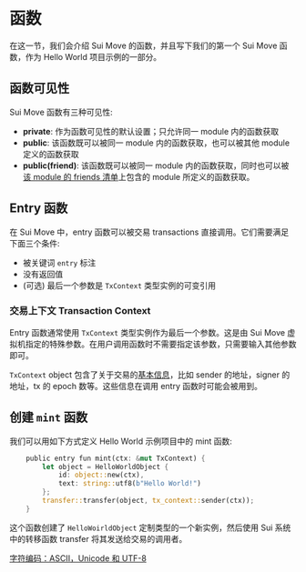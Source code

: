 # 函数

在这一节，我们会介绍 Sui Move 的函数，并且写下我们的第一个 Sui Move 函数，作为 Hello World 项目示例的一部分。

## 函数可见性

Sui Move 函数有三种可见性:

- **private**: 作为函数可见性的默认设置；只允许同一 module 内的函数获取
- **public**: 该函数既可以被同一 module 内的函数获取，也可以被其他 module 定义的函数获取
- **public(friend)**: 该函数既可以被同一 module 内的函数获取，同时也可以被[该 module 的 friends 清单](https://diem.github.io/move/friends.html)上包含的 module 所定义的函数获取。

## Entry 函数

在 Sui Move 中，entry 函数可以被交易 transactions 直接调用。它们需要满足下面三个条件:

- 被关键词 `entry` 标注
- 没有返回值
- (可选) 最后一个参数是 `TxContext` 类型实例的可变引用

### 交易上下文 Transaction Context

Entry 函数通常使用 `TxContext` 类型实例作为最后一个参数。这是由 Sui Move 虚拟机指定的特殊参数。在用户调用函数时不需要指定该参数，只需要输入其他参数即可。

`TxContext` object 包含了关于交易的[基本信息](https://github.com/MystenLabs/sui/blob/main/crates/sui-framework/sources/tx_context.move)，比如 sender 的地址，signer 的地址，tx 的 epoch 数等。这些信息在调用 entry 函数时可能会被用到。

## 创建 `mint` 函数

我们可以用如下方式定义 Hello World 示例项目中的 mint 函数:

```Rust
    public entry fun mint(ctx: &mut TxContext) {
        let object = HelloWorldObject {
            id: object::new(ctx),
            text: string::utf8(b"Hello World!")
        };
        transfer::transfer(object, tx_context::sender(ctx));
    }
```

这个函数创建了 `HelloWoirldObject` 定制类型的一个新实例，然后使用 Sui 系统中的转移函数 transfer 将其发送给交易的调用者。

[字符编码：ASCII，Unicode 和 UTF-8](https://www.ruanyifeng.com/blog/2007/10/ascii_unicode_and_utf-8.html)
